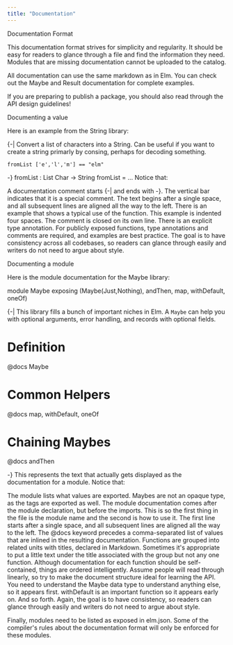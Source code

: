 ```yaml
---
title: "Documentation"
---
```


Documentation Format

This documentation format strives for simplicity and regularity. It should be easy for readers to glance through a file and find the information they need. Modules that are missing documentation cannot be uploaded to the catalog.

All documentation can use the same markdown as in Elm. You can check out the Maybe and Result documentation for complete examples.

If you are preparing to publish a package, you should also read through the API design guidelines!

Documenting a value

Here is an example from the String library:

{-| Convert a list of characters into a String. Can be useful if you
want to create a string primarly by consing, perhaps for decoding
something.

    fromList ['e','l','m'] == "elm"
-}
fromList : List Char -> String
fromList = ...
Notice that:

A documentation comment starts {-| and ends with -}. The vertical bar indicates that it is a special comment.
The text begins after a single space, and all subsequent lines are aligned all the way to the left.
There is an example that shows a typical use of the function.
This example is indented four spaces.
The comment is closed on its own line.
There is an explicit type annotation.
For publicly exposed functions, type annotations and comments are required, and examples are best practice. The goal is to have consistency across all codebases, so readers can glance through easily and writers do not need to argue about style.

Documenting a module

Here is the module documentation for the Maybe library:

module Maybe exposing (Maybe(Just,Nothing), andThen, map, withDefault, oneOf)

{-| This library fills a bunch of important niches in Elm. A `Maybe` can help
you with optional arguments, error handling, and records with optional fields.

# Definition
@docs Maybe

# Common Helpers
@docs map, withDefault, oneOf

# Chaining Maybes
@docs andThen

-}
This represents the text that actually gets displayed as the documentation for a module. Notice that:

The module lists what values are exported. Maybes are not an opaque type, as the tags are exported as well.
The module documentation comes after the module declaration, but before the imports. This is so the first thing in the file is the module name and the second is how to use it.
The first line starts after a single space, and all subsequent lines are aligned all the way to the left.
The @docs keyword precedes a comma-separated list of values that are inlined in the resulting documentation.
Functions are grouped into related units with titles, declared in Markdown. Sometimes it's appropriate to put a little text under the title associated with the group but not any one function.
Although documentation for each function should be self-contained, things are ordered intelligently. Assume people will read through linearly, so try to make the document structure ideal for learning the API. You need to understand the Maybe data type to understand anything else, so it appears first. withDefault is an important function so it appears early on. And so forth.
Again, the goal is to have consistency, so readers can glance through easily and writers do not need to argue about style.

Finally, modules need to be listed as exposed in elm.json. Some of the compiler's rules about the documentation format will only be enforced for these modules.

